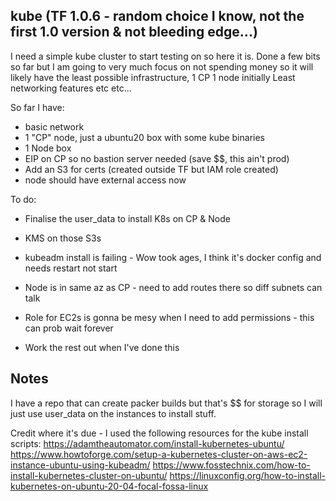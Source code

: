 ## kube (TF 1.0.6 - random choice I know, not the first 1.0 version & not bleeding edge...)

I need a simple kube cluster to start testing on so here it is. 
Done a few bits so far but I am going to very much focus on not spending money so 
it will likely have the least possible infrastructure, 1 CP 1 node initially
Least networking features etc etc...

So far I have:
* basic network
* 1 "CP" node, just a ubuntu20 box with some kube binaries
* 1 Node box
* EIP on CP so no bastion server needed (save $$, this ain't prod)
* Add an S3 for certs (created outside TF but IAM role created)
* node should have external access now


To do:
* Finalise the user_data to install K8s on CP & Node
* KMS on those S3s
* kubeadm install is failing - Wow took ages, I think it's docker config and needs restart not start
* Node is in same az as CP - need to add routes there so diff subnets can talk
* Role for EC2s is gonna be mesy when I need to add permissions - this can prob wait forever

* Work the rest out when I've done this


## Notes

I have a repo that can create packer builds but that's $$ for storage
so I will just use user_data on the instances to install stuff. 

Credit where it's due - I used the following resources for the kube install scripts:
https://adamtheautomator.com/install-kubernetes-ubuntu/
https://www.howtoforge.com/setup-a-kubernetes-cluster-on-aws-ec2-instance-ubuntu-using-kubeadm/
https://www.fosstechnix.com/how-to-install-kubernetes-cluster-on-ubuntu/
https://linuxconfig.org/how-to-install-kubernetes-on-ubuntu-20-04-focal-fossa-linux
